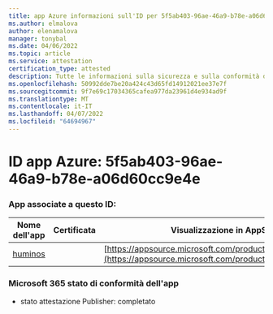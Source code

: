 ```yaml
---
title: app Azure informazioni sull'ID per 5f5ab403-96ae-46a9-b78e-a06d60cc9e4e
ms.author: elmalova
author: elenamalova
manager: tonybal
ms.date: 04/06/2022
ms.topic: article
ms.service: attestation
certification_type: attested
description: Tutte le informazioni sulla sicurezza e sulla conformità disponibili per 5f5ab403-96ae-46a9-b78e-a06d60cc9e4e.
ms.openlocfilehash: 50992dde7be20a424c43d65fd14912021ee37e7f
ms.sourcegitcommit: 9f7e69c17034365cafea977da23961d4e934ad9f
ms.translationtype: MT
ms.contentlocale: it-IT
ms.lasthandoff: 04/07/2022
ms.locfileid: "64694967"
---
```

# <a name="azure-app-id-5f5ab403-96ae-46a9-b78e-a06d60cc9e4e"></a>ID app Azure: 5f5ab403-96ae-46a9-b78e-a06d60cc9e4e


### <a name="apps-associated-with-this-id"></a>App associate a questo ID:
| **Nome dell'app** | **Certificata** | **Visualizzazione in AppSource** |
|--------------|---------------|-----------------------|
| [huminos](../forward/WA200003308.md) |  | [https://appsource.microsoft.com/product/office/WA200003308](https://appsource.microsoft.com/product/office/WA200003308) |

### <a name="microsoft-365-app-compliance-status"></a>Microsoft 365 stato di conformità dell'app
- stato attestazione Publisher: completato
